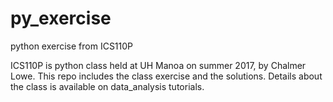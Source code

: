 # py_exercise
python exercise from ICS110P

ICS110P is python class held at UH Manoa on summer 2017, by Chalmer Lowe. 
This repo includes the class exercise and the solutions. 
Details about the class is available on data_analysis tutorials.

